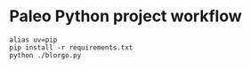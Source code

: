 # Paleo Python project workflow

```rm -rf pyproject.*
alias uv=pip
pip install -r requirements.txt
python ./blorgo.py
```
